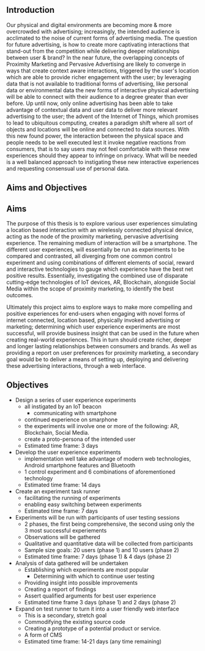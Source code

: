 ﻿<section>

# Introduction
Our physical and digital environments are becoming more & more overcrowded with advertising; increasingly, the intended audience is acclimated to the noise of current forms of advertising media.
The question for future advertising, is how to create more captivating interactions that stand-out from the competition while delivering deeper relationships between user & brand? In the near future, the overlapping concepts of Proximity Marketing and Pervasive Advertising are likely to converge in ways that create context aware interactions, triggered by the user's location which are able to provide richer engagement with the user; by leveraging data that  is not available to traditional forms of advertising, like personal data or environmental data the new forms of interactive physical advertising will be able to connect with their audience to a degree greater than ever before. Up until now, only online advertising has been able to take advantage of contextual data and user data to deliver more relevant advertising to the user; the advent of the Internet of Things, which promises to lead to ubiquitous computing, creates a paradigm shift where all sort of objects and locations will be online and connected to data sources. With this new found power, the interaction between the physical space and people needs to be well executed lest it invoke negative reactions from consumers, that is to say users may not feel comfortable with these new experiences should they appear to infringe on privacy. What will be needed is a well balanced approach to instigating these new interactive experiences and requesting consensual use of personal data.

# Aims and Objectives

## Aims
The purpose of this thesis is to explore various user experiences simulating a location based interaction with an wirelessly connected physical device, acting as the node of the proximity marketing, pervasive advertising experience. The remaining medium of interaction will be a smartphone. The different user experiences, will essentially be run as experiments to be compared and contrasted, all diverging from one common control experiment and using combinations of different elements of social, reward and interactive technologies to gauge which experience have the best net positive results. Essentially, investigating the combined use of disparate cutting-edge technologies of IoT devices, AR, Blockchain, alongside Social Media within the scope of proximity marketing, to identify the best outcomes.

Ultimately this project aims to explore ways to make more compelling and positive experiences for end-users when engaging with novel forms of internet connected, location based, physically invoked advertising or marketing; determining which user experience experiments are most successful, will provide business insight that can be used in the future when creating real-world experiences. This in turn should create richer, deeper and longer lasting relationships between consumers and brands. As well as providing a report on user preferences for proximity marketing, a secondary goal would be to deliver a means of setting up, deploying and delivering these advertising interactions, through a web interface.

## Objectives

- Design a series of user experience experiments
    - all instigated by an IoT beacon
        - communicating with smartphone
    - continued experience on smarphone
    - the experiments will involve one or more of the following: AR, Blockchain, Social Media.
    - create a proto-persona of the intended user
    - Estimated time frame: 3 days
- Develop the user experience experiments
    - implementation well take advantage of modern web technologies, Android smartphone features and Bluetooth
    - 1 control experiment and 6 combinations of aforementioned technology
    - Estimated time frame: 14 days
- Create an experiment task runner
    - facilitating the running of experiments
    - enabling easy switching between experiments
    - Estimated time frame: 7 days
- Experiments will be run with participants of user testing sessions
    - 2 phases, the first being comprehensive, the second using only the 3 most successful experiements
    - Observations will be gathered
    - Qualitative and quantitative data will be collected from participants
    - Sample size goals: 20 users (phase 1) and 10 users (phase 2)
    - Estimated time frame: 7 days (phase 1) & 4 days (phase 2)
- Analysis of data gathered will be undertaken
    - Establishing which experiments are most popular
        - Determining with which to continue user testing
    - Providing insight into possible improvements
    - Creating a report of findings
    - Assert qualified arguments for best user experience
    - Estimated time frame 3 days (phase 1) and 2 days (phase 2)
- Expand on test runner to turn it into a user friendly web interface
    - This is a secondary, stretch goal
    - Commodifying the existing source code
    - Creating a prototype of a potential product or service.
    - A form of CMS
    - Estimated time frame: 14-21 days (any time remaining)

</section>
